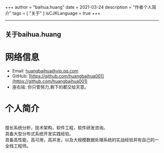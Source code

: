 +++
author = "baihua.huang"
date = 2021-03-24
description = "作者个人简介"
tags = [
"关于"
]
isCJKLanguage = true
+++

---
关于baihua.huang
---

# 网络信息

- Email: huangbaihua@vip.qq.com
- GitHub: [https://github.com/huangbaihua001](https://github.com/huangbaihua001)
- 座右铭:  你只管努力,剩下的都交给天意。




# 个人简介

<pre>

擅长系统分析，技术架构，软件工程，软件研发咨询。
具备大型分布式系统开发实践经验。
具备高性能，高可用，高并发，以及大规模数据处理系统的实战经验并有自己的一些经验和心得。
全栈工程师。

</pre>